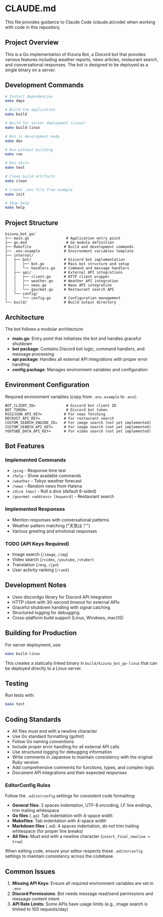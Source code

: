 # CLAUDE.md

This file provides guidance to Claude Code (claude.ai/code) when working with code in this repository.

## Project Overview

This is a Go implementation of Kizuna Bot, a Discord bot that provides various features including weather reports, news articles, restaurant search, and conversational responses. The bot is designed to be deployed as a single binary on a server.

## Development Commands

```bash
# Install dependencies
make deps

# Build the application
make build

# Build for server deployment (Linux)
make build-linux

# Run in development mode
make dev

# Run without building
make run

# Run tests
make test

# Clean build artifacts
make clean

# Create .env file from example
make init

# Show help
make help
```

## Project Structure

```
kizuna_bot_go/
├── main.go                 # Application entry point
├── go.mod                  # Go module definition
├── Makefile               # Build and development commands
├── .env.example           # Environment variables template
├── internal/
│   ├── bot/               # Discord bot implementation
│   │   ├── bot.go         # Main bot structure and setup
│   │   └── handlers.go    # Command and message handlers
│   ├── api/               # External API integrations
│   │   ├── client.go      # HTTP client wrapper
│   │   ├── weather.go     # Weather API integration
│   │   ├── news.go        # News API integration
│   │   └── gourmet.go     # Restaurant search API
│   └── config/
│       └── config.go      # Configuration management
└── build/                 # Build output directory
```

## Architecture

The bot follows a modular architecture:

- **main.go**: Entry point that initializes the bot and handles graceful shutdown
- **bot package**: Contains Discord bot logic, command handlers, and message processing
- **api package**: Handles all external API integrations with proper error handling
- **config package**: Manages environment variables and configuration

## Environment Configuration

Required environment variables (copy from `.env.example` to `.env`):

```
BOT_CLIENT_ID=              # Discord bot client ID
BOT_TOKEN=                  # Discord bot token
RSS2JSON_API_KEY=          # For news fetching
RECRUIT_API_KEY=           # For restaurant search
CUSTOM_SEARCH_ENGINE_ID=   # For image search (not yet implemented)
CUSTOM_SEARCH_API_KEY=     # For image search (not yet implemented)
YOUTUBE_DATA_API_KEY=      # For video search (not yet implemented)
```

## Bot Features

### Implemented Commands
- `/ping` - Response time test
- `/help` - Show available commands
- `/weather` - Tokyo weather forecast
- `/news` - Random news from Hatena
- `/dice [max]` - Roll a dice (default 6-sided)
- `/gourmet <address> [keyword]` - Restaurant search

### Implemented Responses
- Mention responses with conversational patterns
- Weather pattern matching ("天気は？")
- Various greeting and emotional responses

### TODO (API Keys Required)
- Image search (`/image`, `/img`)
- Video search (`/video`, `/youtube`, `/vtuber`)
- Translation (`/eng`, `/jpn`)
- User activity ranking (`/rank`)

## Development Notes

- Uses discordgo library for Discord API integration
- HTTP client with 30-second timeout for external APIs
- Graceful shutdown handling with signal catching
- Structured logging for debugging
- Cross-platform build support (Linux, Windows, macOS)

## Building for Production

For server deployment, use:

```bash
make build-linux
```

This creates a statically linked binary in `build/kizuna_bot_go-linux` that can be deployed directly to a Linux server.

## Testing

Run tests with:

```bash
make test
```

## Coding Standards

- All files must end with a newline character
- Use Go standard formatting (gofmt)
- Follow Go naming conventions
- Include proper error handling for all external API calls
- Use structured logging for debugging information
- Write comments in Japanese to maintain consistency with the original Ruby version
- Add comprehensive comments for functions, types, and complex logic
- Document API integrations and their expected responses

### EditorConfig Rules

Follow the `.editorconfig` settings for consistent code formatting:

- **General files**: 2 spaces indentation, UTF-8 encoding, LF line endings, trim trailing whitespace
- **Go files** (`.go`): Tab indentation with 4-space width
- **Makefiles**: Tab indentation with 4-space width  
- **Markdown files** (`.md`): 4 spaces indentation, do not trim trailing whitespace (for proper line breaks)
- **All files**: Must end with a newline character (`insert_final_newline = true`)

When editing code, ensure your editor respects these `.editorconfig` settings to maintain consistency across the codebase.

## Common Issues

1. **Missing API Keys**: Ensure all required environment variables are set in `.env`
2. **Discord Permissions**: Bot needs message read/send permissions and message content intent
3. **API Rate Limits**: Some APIs have usage limits (e.g., image search is limited to 100 requests/day)
